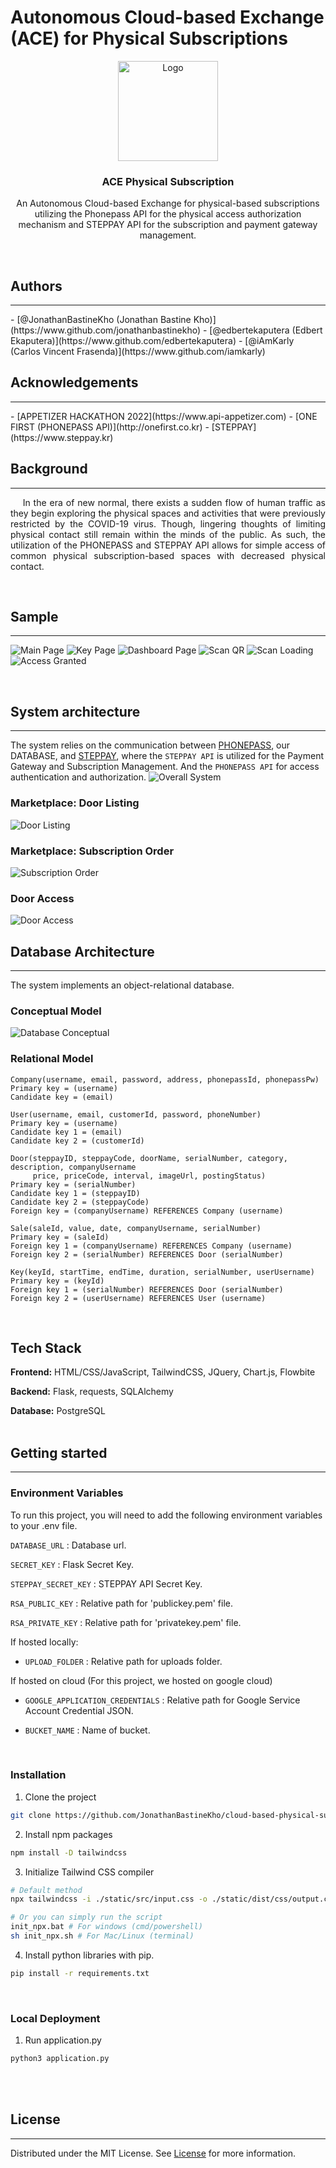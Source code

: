 
# Autonomous Cloud-based Exchange (ACE) for Physical Subscriptions

<div align="center">
	<a href="https://github.com/JonathanBastineKho/cloud-based-physical-subscription">
	<img src="./app/static/img/icon.png" alt="Logo" width="160" height="160">
	</a>
	<h3 align="center">
	<strong>ACE Physical Subscription</strong>
	</h3>
	<p align="center">
		An Autonomous Cloud-based Exchange for physical-based subscriptions utilizing the Phonepass API for the physical access authorization mechanism and STEPPAY API for the subscription and payment gateway management.
	</p>
</div>

<br>

## Authors
<hr>
- [@JonathanBastineKho (Jonathan Bastine Kho)](https://www.github.com/jonathanbastinekho)
- [@edbertekaputera (Edbert Ekaputera)](https://www.github.com/edbertekaputera)
- [@iAmKarly (Carlos Vincent Frasenda)](https://www.github.com/iamkarly)

<br>

## Acknowledgements
<hr>
 - [APPETIZER HACKATHON 2022](https://www.api-appetizer.com)
 - [ONE FIRST (PHONEPASS API)](http://onefirst.co.kr)
 - [STEPPAY](https://www.steppay.kr)

<br>

## Background
<hr>
<p style='text-align: justify;'>&nbsp;&nbsp;&nbsp;&nbsp;In the era of new normal, there exists a sudden flow of human traffic as they begin exploring the physical spaces and activities that were previously restricted by the COVID-19 virus. 
Though, lingering thoughts of limiting physical contact still remain within the minds of the public. As such, the utilization of the PHONEPASS and STEPPAY API allows for simple access of common physical subscription-based spaces with decreased physical contact.
</p>
<br>

## Sample
<hr>

![Main Page](./development/sample_1.png)
![Key Page](./development/sample_2.png)
![Dashboard Page](./development/sample_3.png)
![Scan QR](./development/sample_4.png)
![Scan Loading](./development/sample_5.png)
![Access Granted](./development/sample_6.png)

<br>

## System architecture
<hr>

The system relies on the communication between [PHONEPASS](http://onefirst.co.kr), our DATABASE, and [STEPPAY](https://www.steppay.kr), where the `STEPPAY API`  is utilized for the Payment Gateway and Subscription Management. And the `PHONEPASS API` for access authentication and authorization.
![Overall System](./development/main_diagram.png)

### Marketplace: Door Listing
![Door Listing](./development/door_listing.png)

### Marketplace: Subscription Order
![Subscription Order](./development/subscription_order.png)

### Door Access
![Door Access](./development/door_access.png)
<br>

## Database Architecture
<hr>

The system implements an object-relational database.

### Conceptual Model
![Database Conceptual](./development/database_conceptual.png)
### Relational Model
```
Company(username, email, password, address, phonepassId, phonepassPw)
Primary key = (username)
Candidate key = (email)

User(username, email, customerId, password, phoneNumber)
Primary key = (username)
Candidate key 1 = (email)
Candidate key 2 = (customerId)

Door(steppayID, steppayCode, doorName, serialNumber, category, description, companyUsername
     price, priceCode, interval, imageUrl, postingStatus)
Primary key = (serialNumber)
Candidate key 1 = (steppayID)
Candidate key 2 = (steppayCode)
Foreign key = (companyUsername) REFERENCES Company (username)

Sale(saleId, value, date, companyUsername, serialNumber)
Primary key = (saleId)
Foreign key 1 = (companyUsername) REFERENCES Company (username)
Foreign key 2 = (serialNumber) REFERENCES Door (serialNumber)

Key(keyId, startTime, endTime, duration, serialNumber, userUsername)
Primary key = (keyId)
Foreign key 1 = (serialNumber) REFERENCES Door (serialNumber)
Foreign key 2 = (userUsername) REFERENCES User (username)
```
<br>

## Tech Stack

**Frontend:** HTML/CSS/JavaScript, TailwindCSS, JQuery, Chart.js, Flowbite

**Backend:** Flask, requests, SQLAlchemy

**Database:** PostgreSQL
<br>
<br>


## Getting started
<hr>

### **Environment Variables**
To run this project, you will need to add the following environment variables to your .env file.

`DATABASE_URL` : Database url.

`SECRET_KEY` : Flask Secret Key.

`STEPPAY_SECRET_KEY` : STEPPAY API Secret Key.

`RSA_PUBLIC_KEY` : Relative path for 'publickey.pem' file.

`RSA_PRIVATE_KEY` : Relative path for 'privatekey.pem' file.

If hosted locally:

- `UPLOAD_FOLDER` : Relative path for uploads folder.

If hosted on cloud (For this project, we hosted on google cloud)

- `GOOGLE_APPLICATION_CREDENTIALS` : Relative path for Google Service Account Credential JSON.

- `BUCKET_NAME` : Name of bucket.

<br>

### **Installation**

1. Clone the project
```bash
git clone https://github.com/JonathanBastineKho/cloud-based-physical-subscription
```
2. Install npm packages
```bash
npm install -D tailwindcss
```

3. Initialize Tailwind CSS compiler
```bash
# Default method
npx tailwindcss -i ./static/src/input.css -o ./static/dist/css/output.css --watch

# Or you can simply run the script
init_npx.bat # For windows (cmd/powershell)
sh init_npx.sh # For Mac/Linux (terminal)
```

4. Install python libraries with pip.
```bash
pip install -r requirements.txt
```

<br>

### **Local Deployment**

1. Run application.py
```bash
python3 application.py
```

<br>
<br>

## License
<hr>

Distributed under the MIT License. See [License](./LICENSE) for more information.
